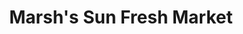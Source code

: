 ---
title: "Marsh's Sun Fresh Market"
url: /kansas-city/marshs-sun-fresh-market/
shop: supermarket
---